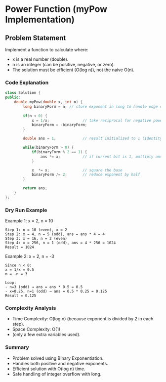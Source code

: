 # Power Function (myPow Implementation)

## Problem Statement
Implement a function to calculate where:

- x is a real number (double).
- n is an integer (can be positive, negative, or zero).
- The solution must be efficient (O(log n)), not the naive O(n).

### Code Explanation
```c++
class Solution {
public:
    double myPow(double x, int n) {
        long binaryForm = n; // store exponent in long to handle edge cases (-2^31)
        
        if(n < 0) {
            x = 1/x;               // take reciprocal for negative powers
            binaryForm = -binaryForm;
        }

        double ans = 1;            // result initialized to 1 (identity element)

        while(binaryForm > 0) {
            if(binaryForm % 2 == 1) {
                ans *= x;          // if current bit is 1, multiply answer by x
            }

            x  *= x;               // square the base
            binaryForm /= 2;       // reduce exponent by half
        }

        return ans;
    }
};
```

### Dry Run Example
Example 1: x = 2, n = 10
```
Step 1: n = 10 (even), x = 2
Step 2: x = 4, n = 5 (odd), ans = ans * 4 = 4
Step 3: x = 16, n = 2 (even)
Step 4: x = 256, n = 1 (odd), ans = 4 * 256 = 1024
Result = 1024
```

Example 2: x = 2, n = -3
```
Since n < 0:
x = 1/x = 0.5
n = -n = 3

Loop:
- n=3 (odd) → ans = ans * 0.5 = 0.5
- x=0.25, n=1 (odd) → ans = 0.5 * 0.25 = 0.125
Result = 0.125
```

### Complexity Analysis
- Time Complexity: O(log n) (because exponent is divided by 2 in each step).
- Space Complexity: O(1)
- (only a few extra variables used).

### Summary
- Problem solved using Binary Exponentiation.
- Handles both positive and negative exponents.
- Efficient solution with O(log n) time.
- Safe handling of integer overflow with long.
